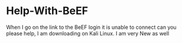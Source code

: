 # Help-With-BeEF
When I go on the link to the BeEF login it is unable to connect can you please help, I am downloading on Kali Linux. I am very New as well
